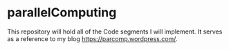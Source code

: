 # parallelComputing

This repository will hold all of the Code segments I will implement. 
It serves as a reference to my blog https://parcomp.wordpress.com/.
